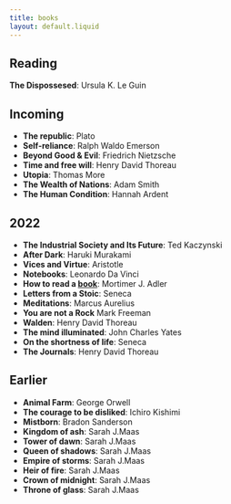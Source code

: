 ```yaml
---
title: books
layout: default.liquid
---
```


## Reading

**The Dispossesed**: Ursula K. Le Guin

## Incoming

- **The republic**: Plato
- **Self-reliance**: Ralph Waldo Emerson
- **Beyond Good & Evil**: Friedrich Nietzsche
- **Time and free will**: Henry David Thoreau
- **Utopia**: Thomas More
- **The Wealth of Nations**: Adam Smith
- **The Human Condition**: Hannah Ardent

## 2022

- **The Industrial Society and Its Future**: Ted Kaczynski 
- **After Dark**: Haruki Murakami
- **Vices and Virtue**: Aristotle
- **Notebooks**: Leonardo Da Vinci
- **How to read a <a href='reading.html'>book</a>**: Mortimer J. Adler
- **Letters from a Stoic**: Seneca
- **Meditations**: Marcus Aurelius
- **You are not a Rock** Mark Freeman
- **Walden**: Henry David Thoreau
- **The mind illuminated**: John Charles Yates
- **On the shortness of life**: Seneca
- **The Journals**: Henry David Thoreau

## Earlier

- **Animal Farm**: George Orwell
- **The courage to be disliked**: Ichiro Kishimi
- **Mistborn**: Bradon Sanderson
- **Kingdom of ash**: Sarah J.Maas
- **Tower of dawn**: Sarah J.Maas
- **Queen of shadows**: Sarah J.Maas
- **Empire of storms**: Sarah J.Maas
- **Heir of fire**: Sarah J.Maas
- **Crown of midnight**: Sarah J.Maas
- **Throne of glass**: Sarah J.Maas
